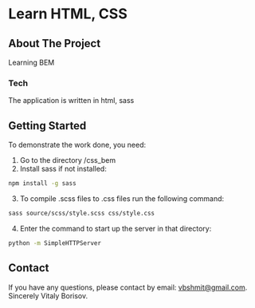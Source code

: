 # Learn HTML, CSS

## About The Project

Learning BEM

### Tech

The application is written in html, sass

## Getting Started

To demonstrate the work done, you need:

1. Go to the directory /css_bem
2. Install sass if not installed:

```sh
npm install -g sass
```

3. To compile .scss files to .css files run the following command:

```sh
sass source/scss/style.scss css/style.css
```

4. Enter the command to start up the server in that directory:

```sh
python -m SimpleHTTPServer
```

## Contact

If you have any questions, please contact by email: vbshmit@gmail.com.
Sincerely Vitaly Borisov.
